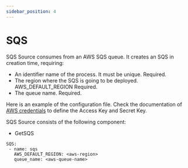 ```yaml
---
sidebar_position: 4
---
```

# SQS


SQS Source consumes from an AWS SQS queue. It creates an SQS in creation time, requiring:
- An identifier name of the process. It must be unique. Required.
- The region where the SQS is going to be deployed. AWS_DEFAULT_REGION Required.
- The queue name. Required.


Here is an example of the configuration file. Check the documentation of [AWS credentials](/dcnios/docs/Sources/AWS/) to define the Access Key and Secret Key.


SQS Source consists of the following component:
- GetSQS

```
SQS:
 - name: sqs
   AWS_DEFAULT_REGION: <aws-region>
   queue_name: <aws-queue-name>
```
